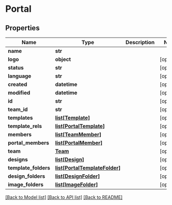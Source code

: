 # Portal

## Properties
Name | Type | Description | Notes
------------ | ------------- | ------------- | -------------
**name** | **str** |  | 
**logo** | **object** |  | [optional] 
**status** | **str** |  | [optional] 
**language** | **str** |  | [optional] 
**created** | **datetime** |  | [optional] 
**modified** | **datetime** |  | [optional] 
**id** | **str** |  | [optional] 
**team_id** | **str** |  | [optional] 
**templates** | [**list[Template]**](Template.md) |  | [optional] 
**template_rels** | [**list[PortalTemplate]**](PortalTemplate.md) |  | [optional] 
**members** | [**list[TeamMember]**](TeamMember.md) |  | [optional] 
**portal_members** | [**list[PortalMember]**](PortalMember.md) |  | [optional] 
**team** | [**Team**](Team.md) |  | [optional] 
**designs** | [**list[Design]**](Design.md) |  | [optional] 
**template_folders** | [**list[PortalTemplateFolder]**](PortalTemplateFolder.md) |  | [optional] 
**design_folders** | [**list[DesignFolder]**](DesignFolder.md) |  | [optional] 
**image_folders** | [**list[ImageFolder]**](ImageFolder.md) |  | [optional] 

[[Back to Model list]](../README.md#documentation-for-models) [[Back to API list]](../README.md#documentation-for-api-endpoints) [[Back to README]](../README.md)


